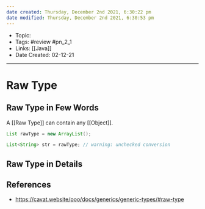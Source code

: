 ```yaml
---
date created: Thursday, December 2nd 2021, 6:30:22 pm
date modified: Thursday, December 2nd 2021, 6:30:53 pm
---
```


- Topic:
- Tags: #review #pn_2_1
- Links: [[Java]]
- Date Created: 02-12-21

---

# Raw Type

## Raw Type in Few Words

A [[Raw Type]] can contain any [[Object]].
```java
List rawType = new ArrayList();

List<String> str = rawType; // warning: unchecked conversion
```

## Raw Type in Details

## References

- https://cavat.website/poo/docs/generics/generic-types/#raw-type

